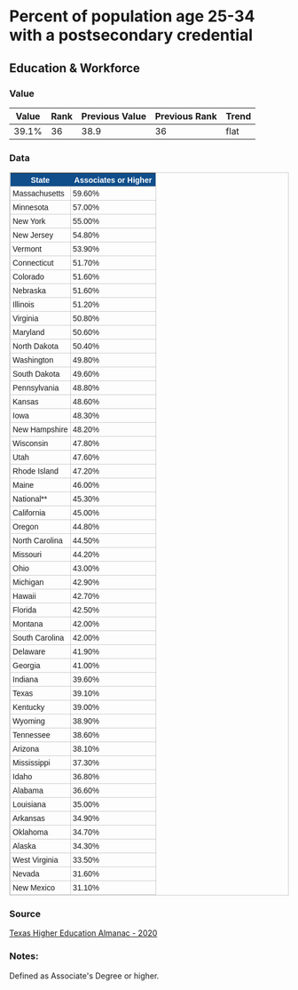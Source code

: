 # Percent of population age 25-34 with a postsecondary credential

## Education & Workforce

### Value


|  Value      | Rank        | Previous Value | Previous Rank | Trend | 
| ----------- | ----------- | ----------- | ----------- | -----------|
| 39.1%       |     36      |    38.9     | 36          | flat       | 



### Data

<style type="text/css">
	table.tableizer-table {
		font-size: 14px;
		border: 1px solid #CCC; 
		font-family: Arial, Helvetica, sans-serif;
	} 
	.tableizer-table td {
		padding: 4px;
		margin: 3px;
		border: 1px solid #CCC;
	}
	.tableizer-table th {
		background-color: #104E8B; 
		color: #FFF;
		font-weight: bold;
	}
</style>
<table class="tableizer-table">
<thead><tr class="tableizer-firstrow"><th>State</th><th>Associates or Higher</th></tr></thead><tbody>
 <tr><td>Massachusetts</td><td>59.60%</td></tr>
 <tr><td>Minnesota</td><td>57.00%</td></tr>
 <tr><td>New York</td><td>55.00%</td></tr>
 <tr><td>New Jersey</td><td>54.80%</td></tr>
 <tr><td>Vermont</td><td>53.90%</td></tr>
 <tr><td>Connecticut</td><td>51.70%</td></tr>
 <tr><td>Colorado</td><td>51.60%</td></tr>
 <tr><td>Nebraska</td><td>51.60%</td></tr>
 <tr><td>Illinois</td><td>51.20%</td></tr>
 <tr><td>Virginia</td><td>50.80%</td></tr>
 <tr><td>Maryland</td><td>50.60%</td></tr>
 <tr><td>North Dakota</td><td>50.40%</td></tr>
 <tr><td>Washington</td><td>49.80%</td></tr>
 <tr><td>South Dakota</td><td>49.60%</td></tr>
 <tr><td>Pennsylvania</td><td>48.80%</td></tr>
 <tr><td>Kansas</td><td>48.60%</td></tr>
 <tr><td>Iowa</td><td>48.30%</td></tr>
 <tr><td>New Hampshire</td><td>48.20%</td></tr>
 <tr><td>Wisconsin</td><td>47.80%</td></tr>
 <tr><td>Utah</td><td>47.60%</td></tr>
 <tr><td>Rhode Island</td><td>47.20%</td></tr>
 <tr><td>Maine</td><td>46.00%</td></tr>
 <tr><td>National**</td><td>45.30%</td></tr>
 <tr><td>California</td><td>45.00%</td></tr>
 <tr><td>Oregon</td><td>44.80%</td></tr>
 <tr><td>North Carolina</td><td>44.50%</td></tr>
 <tr><td>Missouri</td><td>44.20%</td></tr>
 <tr><td>Ohio</td><td>43.00%</td></tr>
 <tr><td>Michigan</td><td>42.90%</td></tr>
 <tr><td>Hawaii</td><td>42.70%</td></tr>
 <tr><td>Florida</td><td>42.50%</td></tr>
 <tr><td>Montana</td><td>42.00%</td></tr>
 <tr><td>South Carolina</td><td>42.00%</td></tr>
 <tr><td>Delaware</td><td>41.90%</td></tr>
 <tr><td>Georgia</td><td>41.00%</td></tr>
 <tr><td>Indiana</td><td>39.60%</td></tr>
 <tr color="orange"><td>Texas</td><td>39.10%</td></tr>
 <tr><td>Kentucky</td><td>39.00%</td></tr>
 <tr><td>Wyoming</td><td>38.90%</td></tr>
 <tr><td>Tennessee</td><td>38.60%</td></tr>
 <tr><td>Arizona</td><td>38.10%</td></tr>
 <tr><td>Mississippi</td><td>37.30%</td></tr>
 <tr><td>Idaho</td><td>36.80%</td></tr>
 <tr><td>Alabama</td><td>36.60%</td></tr>
 <tr><td>Louisiana</td><td>35.00%</td></tr>
 <tr><td>Arkansas</td><td>34.90%</td></tr>
 <tr><td>Oklahoma</td><td>34.70%</td></tr>
 <tr><td>Alaska</td><td>34.30%</td></tr>
 <tr><td>West Virginia</td><td>33.50%</td></tr>
 <tr><td>Nevada</td><td>31.60%</td></tr>
 <tr><td>New Mexico</td><td>31.10%</td></tr>
</tbody></table>


### Source

[Texas Higher Education Almanac - 2020](http://reportcenter.highered.texas.gov/agency-publication/almanac/2020-texas-public-higher-education-almanac/)

### Notes:
Defined as Associate's Degree or higher.